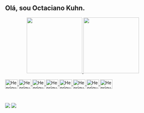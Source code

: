 ## Olá, sou Octaciano Kuhn.

<div align="center">
  <a href="https://github.com/2kand2">
  <img height="180em" src="https://github-readme-stats.vercel.app/api?username=2kand2&show_icons=true&theme=dracula&include_all_commits=true&count_private=true"/>
  <img height="180em" src="https://github-readme-stats.vercel.app/api/top-langs/?username=2kand2&layout=compact&langs_count=7&theme=dracula"/>
</div>

<div style="display: inline_block"><br>
  <img align="center" alt="Henrique-JavaScript" height="30" width="40" src="https://cdn.jsdelivr.net/gh/devicons/devicon/icons/javascript/javascript-original.svg" />
  <img align="center" alt="Henrique-HTML" height="30" width="40" src="https://cdn.jsdelivr.net/gh/devicons/devicon/icons/html5/html5-original.svg" />
  <img align="center" alt="Henrique-CSS" height="30" width="40" src="https://cdn.jsdelivr.net/gh/devicons/devicon/icons/css3/css3-original.svg" />
  <img align="center" alt="Henrique-Java" height="30" width="40" src="https://cdn.jsdelivr.net/gh/devicons/devicon/icons/java/java-original-wordmark.svg" />
  <img align="center" alt="Henrique-Python" height="30" width="40" src="https://cdn.jsdelivr.net/gh/devicons/devicon/icons/python/python-original.svg" />
  <img align="center" alt="Henrique-NodeJS" height="30" width="40" src="https://cdn.jsdelivr.net/gh/devicons/devicon/icons/nodejs/nodejs-original.svg" />
  <img align="center" alt="Henrique-Vuejs" height="30" width="40" src="https://cdn.jsdelivr.net/gh/devicons/devicon/icons/vuejs/vuejs-original.svg" />
  <img align="center" alt="Henrique-MySQL" height="30" width="40" src="https://cdn.jsdelivr.net/gh/devicons/devicon/icons/mysql/mysql-original.svg" />
</div>
  
##
  
<div style="display: inline_block"><br>
  <a href="https://www.linkedin.com/in/octaciano-henrique-peralte-kuhn-8b6b52222/"><img src="https://img.shields.io/badge/LinkedIn-0077B5?style=for-the-badge&logo=linkedin&logoColor=white"></a>
  <a href="mailto:octaciano11@gmail.com"><img src="https://img.shields.io/badge/Gmail-D14836?style=for-the-badge&logo=gmail&logoColor=white"></a>
</div>
